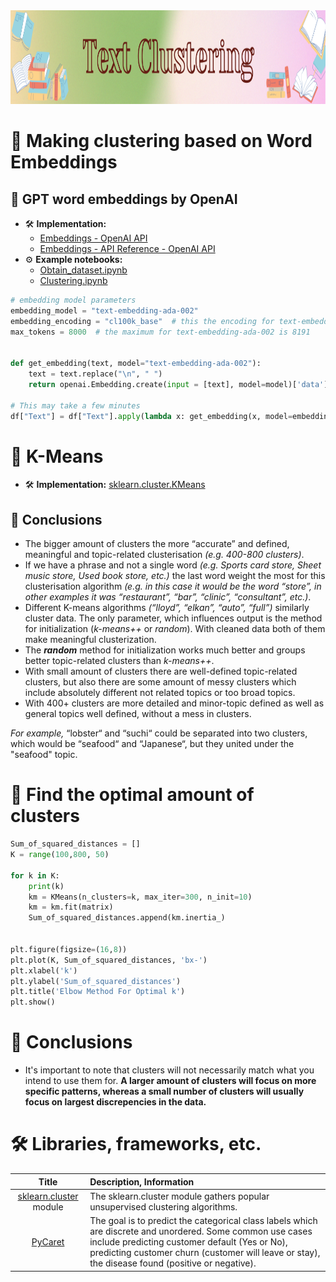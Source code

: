<img src="https://raw.githubusercontent.com/ElizaLo/NLP-Natural-Language-Processing/master/img/Text_Clustering.png" width="1050" height="150"/>

# 💠 Making clustering based on Word Embeddings

## 🔹 GPT word embeddings by OpenAI

- 🛠️ **Implementation:**
    - [Embeddings - OpenAI API](https://platform.openai.com/docs/guides/embeddings)
    - [Embeddings - API Reference - OpenAI API](https://platform.openai.com/docs/api-reference/embeddings)
- ⚙️ **Example notebooks:** 
    - [Obtain_dataset.ipynb](https://github.com/openai/openai-cookbook/blob/main/examples/Obtain_dataset.ipynb)
    - [Clustering.ipynb](https://github.com/openai/openai-cookbook/blob/main/examples/Clustering.ipynb)

```python
# embedding model parameters
embedding_model = "text-embedding-ada-002"
embedding_encoding = "cl100k_base"  # this the encoding for text-embedding-ada-002
max_tokens = 8000  # the maximum for text-embedding-ada-002 is 8191


def get_embedding(text, model="text-embedding-ada-002"):
    text = text.replace("\n", " ")
    return openai.Embedding.create(input = [text], model=model)['data'][0]['embedding']
    
# This may take a few minutes
df["Text"] = df["Text"].apply(lambda x: get_embedding(x, model=embedding_model))
```

# 💠 K-Means

- 🛠️ **Implementation:** [sklearn.cluster.KMeans](https://scikit-learn.org/stable/modules/generated/sklearn.cluster.KMeans.html)

## 💭 Conclusions

- The bigger amount of clusters the more “accurate” and defined, meaningful and topic-related clusterisation _(e.g. 400-800 clusters)_.
- If we have a phrase and not a single word _(e.g. Sports card store, Sheet music store, Used book store, etc.)_ the last word weight the most for this clusterisation algorithm _(e.g. in this case it would be the word “store”, in other examples it was “restaurant”, “bar”, “clinic”, “consultant”, etc.)_.
- Different K-means algorithms _(“lloyd”, “elkan”, “auto”, “full”)_ similarly cluster data. The only parameter, which influences output is the method for initialization (_k-means++_ or _random_). With cleaned data both of them make meaningful clusterization.
- The _**random**_ method for initialization works much better and groups better topic-related clusters than _k-means++_.
- With small amount of clusters there are well-defined topic-related clusters, but also there are some amount of messy clusters which include absolutely different not related topics or too broad topics.
- With 400+ clusters are more detailed and minor-topic defined as well as general topics well defined, without a mess in clusters.

_For example,_ “lobster“ and “suchi“ could be separated into two clusters, which would be “seafood“ and “Japanese“, but  they united under the "seafood" topic.

# 💠 Find the optimal amount of clusters

```python
Sum_of_squared_distances = []
K = range(100,800, 50)

for k in K:
    print(k)
    km = KMeans(n_clusters=k, max_iter=300, n_init=10)
    km = km.fit(matrix)
    Sum_of_squared_distances.append(km.inertia_)

    
plt.figure(figsize=(16,8))
plt.plot(K, Sum_of_squared_distances, 'bx-')
plt.xlabel('k')
plt.ylabel('Sum_of_squared_distances')
plt.title('Elbow Method For Optimal k')
plt.show()
```

# 💭 Conclusions

- It's important to note that clusters will not necessarily match what you intend to use them for. **A larger amount of clusters will focus on more specific patterns, whereas a small number of clusters will usually focus on largest discrepencies in the data.**

# 🛠️ Libraries, frameworks, etc.

| Title | Description, Information |
| :---:         |          :--- |
|[sklearn.cluster](https://scikit-learn.org/stable/modules/classes.html#module-sklearn.cluster) module|The sklearn.cluster module gathers popular unsupervised clustering algorithms.|
|[PyCaret](https://pycaret.gitbook.io/docs/get-started/quickstart#clustering)|The goal is to predict the categorical class labels which are discrete and unordered. Some common use cases include predicting customer default (Yes or No), predicting customer churn (customer will leave or stay), the disease found (positive or negative).|
